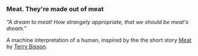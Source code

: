 ### Meat. They're made out of meat

*"A dream to meat! How strangely appropriate, that we should be meat's dream."*

A machine interpretation of a human, inspired by the the short story [Meat](http://www.terrybisson.com/page6/page6.html) by [Terry Bisson](http://www.terrybisson.com/).
